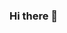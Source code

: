 ### Hi there 👋

<!--
**oyewodayo/oyewodayo** is a ✨ _special_ ✨ repository because its `README.md` (this file) appears on your GitHub profile.

Here are some ideas to get you started:

- 🔭 I’m currently working on @briefbrew...
- 🌱 I’m currently learning Rust...
- 👯 I’m looking to collaborate on any relevant project...
- 🤔 I’m looking for help with ...
- 💬 Ask me about Database design, complex business logic, PHP/Laravel, JavaScript, Flutter...
- 📫 How to reach me:  Twitter...
- ⚡ Fun fact: ...
-->

